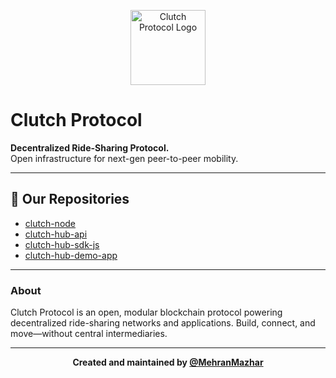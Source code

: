 <p align="center">
  <img src="https://avatars.githubusercontent.com/u/211993100" width="120" alt="Clutch Protocol Logo" />
</p>

# Clutch Protocol

**Decentralized Ride-Sharing Protocol.**  
Open infrastructure for next-gen peer-to-peer mobility.

---

## 🚀 Our Repositories

- [clutch-node](https://github.com/clutch-protocol/clutch-node)
- [clutch-hub-api](https://github.com/clutch-protocol/clutch-hub-api)
- [clutch-hub-sdk-js](https://github.com/clutch-protocol/clutch-hub-sdk-js)
- [clutch-hub-demo-app](https://github.com/clutch-protocol/clutch-hub-demo-app)

---

### About

Clutch Protocol is an open, modular blockchain protocol powering decentralized ride-sharing networks and applications. Build, connect, and move—without central intermediaries.

---

<p align="center">
  <b>Created and maintained by <a href="[https://github.com/MehranMazhar](https://github.com/MehranMazhar)">@MehranMazhar</a></b>
</p>
